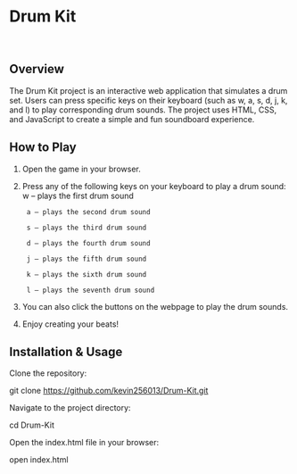 # **Drum Kit**
<br/>

## Overview

The Drum Kit project is an interactive web application that simulates a drum set. Users can press specific keys on their keyboard (such as w, a, s, d, j, k, and l) to play corresponding drum sounds. The project uses HTML, CSS, and JavaScript to create a simple and fun soundboard experience.


## How to Play

1. Open the game in your browser.
2. Press any of the following keys on your keyboard to play a drum sound:
        w – plays the first drum sound
   
        a – plays the second drum sound
   
        s – plays the third drum sound
   
        d – plays the fourth drum sound
   
        j – plays the fifth drum sound
   
        k – plays the sixth drum sound
   
        l – plays the seventh drum sound
   
3. You can also click the buttons on the webpage to play the drum sounds.
4. Enjoy creating your beats!
   
## Installation & Usage

Clone the repository:

git clone https://github.com/kevin256013/Drum-Kit.git

Navigate to the project directory:

cd Drum-Kit

Open the index.html file in your browser:

open index.html
